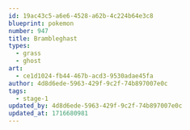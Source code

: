 ```yaml
---
id: 19ac43c5-a6e6-4528-a62b-4c224b64e3c8
blueprint: pokemon
number: 947
title: Brambleghast
types:
  - grass
  - ghost
art:
  - ce1d1024-fb44-467b-acd3-9530adae45fa
author: 4d8d6ede-5963-429f-9c2f-74b897007e0c
tags:
  - stage-1
updated_by: 4d8d6ede-5963-429f-9c2f-74b897007e0c
updated_at: 1716680981
---
```

